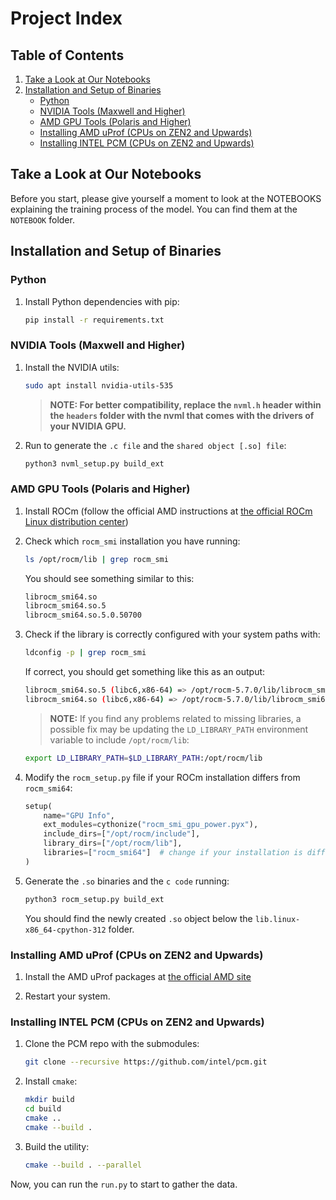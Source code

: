 # Project Index

## Table of Contents

1. [Take a Look at Our Notebooks](#take-a-look-at-our-notebooks)
2. [Installation and Setup of Binaries](#installation-and-setup-of-binaries)
   - [Python](#python)
   - [NVIDIA Tools (Maxwell and Higher)](#nvidia-tools-maxwell-and-higher)
   - [AMD GPU Tools (Polaris and Higher)](#amd-gpu-tools-polaris-and-higher)
   - [Installing AMD uProf (CPUs on ZEN2 and Upwards)](#installing-amd-uprof-cpus-on-zen2-and-upwards)
   - [Installing INTEL PCM (CPUs on ZEN2 and Upwards)](#installing-intel-pcm-cpus-on-zen2-and-upwards)

## Take a Look at Our Notebooks

Before you start, please give yourself a moment to look at the NOTEBOOKS explaining the training process of the model. You can find them at the `NOTEBOOK` folder.

## Installation and Setup of Binaries

### Python

1. Install Python dependencies with pip:

    ```bash
    pip install -r requirements.txt
    ```

### NVIDIA Tools (Maxwell and Higher)

1. Install the NVIDIA utils:

    ```bash
    sudo apt install nvidia-utils-535
    ```

    > **NOTE: For better compatibility, replace the `nvml.h` header within the `headers` folder with the nvml that comes with the drivers of your NVIDIA GPU.**

2. Run to generate the `.c file` and the `shared object [.so] file`:

    ```bash
    python3 nvml_setup.py build_ext
    ```

### AMD GPU Tools (Polaris and Higher)

1. Install ROCm (follow the official AMD instructions at [the official ROCm Linux distribution center](https://rocm.docs.amd.com/projects/install-on-linux/en/latest/))

2. Check which `rocm_smi` installation you have running:

    ```bash
    ls /opt/rocm/lib | grep rocm_smi
    ```

    You should see something similar to this:

    ```bash
    librocm_smi64.so
    librocm_smi64.so.5
    librocm_smi64.so.5.0.50700
    ```

3. Check if the library is correctly configured with your system paths with:

    ```bash
    ldconfig -p | grep rocm_smi
    ```

    If correct, you should get something like this as an output:

    ```bash
    librocm_smi64.so.5 (libc6,x86-64) => /opt/rocm-5.7.0/lib/librocm_smi64.so.5
    librocm_smi64.so (libc6,x86-64) => /opt/rocm-5.7.0/lib/librocm_smi64.so
    ```

    > **NOTE:** If you find any problems related to missing libraries, a possible fix may be updating the `LD_LIBRARY_PATH` environment variable to include `/opt/rocm/lib`:

    ```bash
    export LD_LIBRARY_PATH=$LD_LIBRARY_PATH:/opt/rocm/lib
    ```

4. Modify the `rocm_setup.py` file if your ROCm installation differs from `rocm_smi64`:

    ```python
    setup(
        name="GPU Info",
        ext_modules=cythonize("rocm_smi_gpu_power.pyx"),
        include_dirs=["/opt/rocm/include"],
        library_dirs=["/opt/rocm/lib"],
        libraries=["rocm_smi64"]  # change if your installation is different 
    )
    ```

5. Generate the `.so` binaries and the `c code` running:

    ```bash
    python3 rocm_setup.py build_ext
    ```

    You should find the newly created `.so` object below the `lib.linux-x86_64-cpython-312` folder.

### Installing AMD uProf (CPUs on ZEN2 and Upwards)

1. Install the AMD uProf packages at [the official AMD site](https://www.amd.com/es/developer/uprof.html)

2. Restart your system.

### Installing INTEL PCM (CPUs on ZEN2 and Upwards)

1. Clone the PCM repo with the submodules:

    ```bash
    git clone --recursive https://github.com/intel/pcm.git
    ```

2. Install `cmake`:

    ```bash
    mkdir build
    cd build
    cmake ..
    cmake --build .
    ```

3. Build the utility:

    ```bash
    cmake --build . --parallel
    ```

Now, you can run the `run.py` to start to gather the data.
